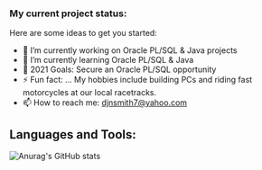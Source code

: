 ### My current project status:

Here are some ideas to get you started:

- 🔭 I’m currently working on Oracle PL/SQL & Java projects
- 🌱 I’m currently learning Oracle PL/SQL & Java
- 🥅 2021 Goals: Secure an Oracle PL/SQL opportunity 
- ⚡ Fun fact: ... My hobbies include building PCs and riding fast motorcycles at our local racetracks.
- 📫 How to reach me: djnsmith7@yahoo.com

## Languages and Tools:



![Anurag's GitHub stats](https://github-readme-stats.vercel.app/api?username=djnsmith7&theme=tokyonight&show_icons=true)
